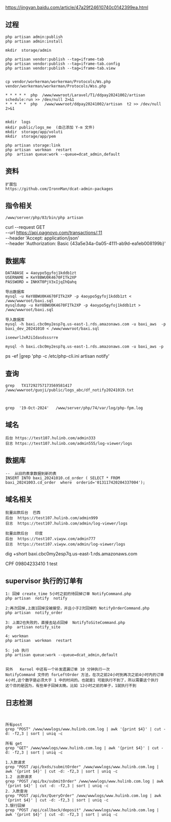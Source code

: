 https://jingyan.baidu.com/article/47a29f24610740c0142399ea.html


## 过程
````   
php artisan admin:publish
php artisan admin:install

mkdir  storage/admin

php artisan vendor:publish --tag=iframe-tab
php artisan vendor:publish --tag=iframe-tab.config
php artisan vendor:publish --tag=iframe-tab.view


cp vendor/workerman/workerman/Protocols/Ws.php
vendor/workerman/workerman/Protocols/Wss.php

* * * * *  php  /www/wwwroot/Laravel/T1/ddpay20241002/artisan schedule:run >> /dev/null 2>&1
* * * * *  php   /www/wwwroot/ddpay20241002/artisan  t2 >> /dev/null 2>&1


mkdir  logs
mkdir public/logs_me  (自己添加 Y-m 文件)
mkdir  storage/app/voluti
mkdir  storage/app/pem

php artisan storage:link
php artisan  workman  restart
php  artisan queue:work --queue=dcat_admin,default
````

##  资料
````   
扩展包
https://github.com/IronnMan/dcat-admin-packages
````

##  指令相关
````   
/www/server/php/83/bin/php artisan 
````
curl --request GET \
--url https://api.pagnovo.com/transactions/:11 \
--header 'Accept: application/json' \
--header 'Authorization: Basic {43a5e34a-0a05-4111-ab9d-ea1eb008199b}'


##  数据库
````   
DATABASE = 4aoypo5gyfoj1kddb1zt
USERNAME = KeY8BWU0K4670FITk2XP
PASSWORD = INHXT0PjV3xIjqIhQahq

导出数据库
mysql -u KeY8BWU0K4670FITk2XP -p 4aoypo5gyfoj1kddb1zt <  /www/wwwroot/baxi.sql
mysqldump -u KeY8BWU0K4670FITk2XP -p 4aoypo5gyfoj1kddb1zt >  /www/wwwroot/baxi.sql

导入数据库
mysql -h baxi.cbc0my2esp7q.us-east-1.rds.amazonaws.com -u baxi_aws  -p baxi_dev_20241010 < /www/wwwroot/baxi.sql

iseewrlJxRJiIdasdsssrre

mysql -h baxi.cbc0my2esp7q.us-east-1.rds.amazonaws.com -u baxi_aws -p

````

ps -ef |grep 'php -c /etc/php-cli.ini artisan notify'

## 查询
````   
grep   TX17292757173569581417   /www/wwwroot/guoji/public/logs_abc/df_notify20241019.txt



grep  '19-Oct-2024'   /www/server/php/74/var/log/php-fpm.log

````
## 域名
````   
后台 https://test107.hulinb.com/admin333
日志 https://test107.hulinb.com/admin555/log-viewer/logs
````

##  数据库
````  
--  从旧的表拿数据到新的表
INSERT INTO baxi_20241010.cd_order ( SELECT * FROM   baxi_20241003.cd_order  where  orderid='013117420204337004');

````

## 域名相关
````   
批量出款后台  巴西
后台  https://test107.hulinb.com/admin999  
日志  https://test107.hulinb.com/admin/log-viewer/logs

批量出款后台   印度
后台  https://test107.viwyw.com/admin777  
日志  https://test107.viwyw.com/admin/log-viewer/logs
````


dig +short baxi.cbc0my2esp7q.us-east-1.rds.amazonaws.com

CPF 09804233410 1 test

##  supervisor  执行的订单有
````   
1: 回掉 create_time 5小时之前的待回掉订单 NotifyCommand.php 
php artisan  notify  notify

2:再次回掉,上面1回掉没被接受，并且小于2次回掉的 NotifyOrderCommand.php
php artisan  notify_order

3: 上面2也失败的，直接去站点回掉  NotifyToSiteCommand.php
php  artisan notify_site

4: workman
php artisan  workman  restart

5: job 执行
php artisan queue:work --queue=dcat_admin,default


另外   Kernel 中还有一个补发遗漏订单 10 分钟执行一次
NotifyCommand 文件的 forLeftOrder 方法，在次之前24小时到再次之前4小时内的订单
4小时,这个数字是必须大于 1 中的时间的。也就是1 可能执行不到了，所以需要这个执行
这个目的是因为，有些单子回掉太晚。比如 12小时之前的单子，1就执行不到
````

##  日志检测
````    


所有post
grep "POST" /www/wwwlogs/www.hulinb.com.log | awk '{print $4}' | cut -d: -f2,3 | sort | uniq -c

所有 get
grep "GET" /www/wwwlogs/www.hulinb.com.log | awk '{print $4}' | cut -d: -f2,3 | sort | uniq -c

1.入款请求
grep "POST /api/bxds/submitOrder" /www/wwwlogs/www.hulinb.com.log | awk '{print $4}' | cut -d: -f2,3 | sort | uniq -c
1.2  出款请求
grep "POST /api/bx/submitOrder" /www/wwwlogs/www.hulinb.com.log | awk '{print $4}' | cut -d: -f2,3 | sort | uniq -c
2. 入款查询
grep "POST /api/bx/QueryOrder" /www/wwwlogs/www.hulinb.com.log | awk '{print $4}' | cut -d: -f2,3 | sort | uniq -c
3.银行回掉
grep "POST /api/callback/deposit" /www/wwwlogs/www.hulinb.com.log | awk '{print $4}' | cut -d: -f2,3 | sort | uniq -c

````
